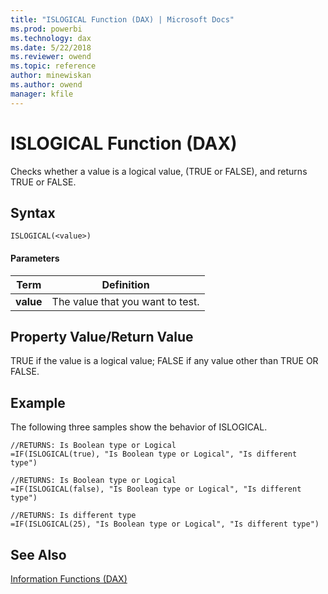```yaml
---
title: "ISLOGICAL Function (DAX) | Microsoft Docs"
ms.prod: powerbi 
ms.technology: dax
ms.date: 5/22/2018
ms.reviewer: owend
ms.topic: reference
author: minewiskan
ms.author: owend
manager: kfile
---
```

# ISLOGICAL Function (DAX)
Checks whether a value is a logical value, (TRUE or FALSE), and returns TRUE or FALSE.  
  
## Syntax  
  
```dax
ISLOGICAL(<value>)  
```
  
#### Parameters  
  
|Term|Definition|  
|--------|--------------|  
|**value**|The value that you want to test.|  
  
## Property Value/Return Value  
TRUE if the value is a logical value; FALSE if any value other than TRUE OR FALSE.  
  
## Example  
The following three samples show the behavior of ISLOGICAL.  
  
```dax
//RETURNS: Is Boolean type or Logical  
=IF(ISLOGICAL(true), "Is Boolean type or Logical", "Is different type")  
  
//RETURNS: Is Boolean type or Logical  
=IF(ISLOGICAL(false), "Is Boolean type or Logical", "Is different type")  
  
//RETURNS: Is different type  
=IF(ISLOGICAL(25), "Is Boolean type or Logical", "Is different type")  
```
  
## See Also  
[Information Functions &#40;DAX&#41;](information-functions-dax.md)  
  

